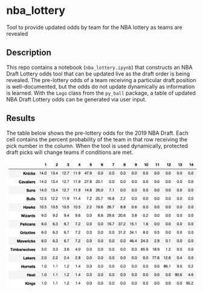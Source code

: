 # nba_lottery
Tool to provide updated odds by team for the NBA lottery as teams are revealed

## Description
This repo contains a notebook (`nba_lottery.ipynb`) that constructs an NBA Draft Lottery odds tool that can be updated live as the draft order is being revealed. The pre-lottery odds of a team receiving a particular draft position is well-documented, but the odds do not update dynamically as information is learned. With the `Logo` class from the `py_ball` package, a table of updated NBA Draft Lottery odds can be generated via user input.

## Results
The table below shows the pre-lottery odds for the 2019 NBA Draft. Each cell contains the percent probability of the team in that row receiving the pick number in the column. When the tool is used dynamically, protected draft picks will change teams if conditions are met.

![](lottery_odds.png)
